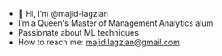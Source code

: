 - 👋 Hi, I’m @majid-lagzian
- I’m a Queen's Master of Management Analytics alum
- Passionate about ML techniques
- How to reach me: majid.lagzian@gmail.com

<!---
majid-lagzian/majid-lagzian is a ✨ special ✨ repository because its `README.md` (this file) appears on your GitHub profile.
You can click the Preview link to take a look at your changes.
--->
